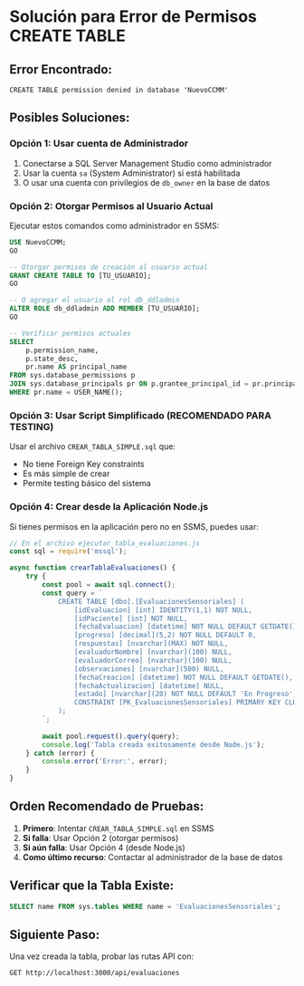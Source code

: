 # Solución para Error de Permisos CREATE TABLE

## Error Encontrado:
```
CREATE TABLE permission denied in database 'NuevoCCMM'
```

## Posibles Soluciones:

### Opción 1: Usar cuenta de Administrador
1. Conectarse a SQL Server Management Studio como administrador
2. Usar la cuenta `sa` (System Administrator) si está habilitada
3. O usar una cuenta con privilegios de `db_owner` en la base de datos

### Opción 2: Otorgar Permisos al Usuario Actual
Ejecutar estos comandos como administrador en SSMS:

```sql
USE NuevoCCMM;
GO

-- Otorgar permisos de creación al usuario actual
GRANT CREATE TABLE TO [TU_USUARIO];
GO

-- O agregar el usuario al rol db_ddladmin
ALTER ROLE db_ddladmin ADD MEMBER [TU_USUARIO];
GO

-- Verificar permisos actuales
SELECT 
    p.permission_name,
    p.state_desc,
    pr.name AS principal_name
FROM sys.database_permissions p
JOIN sys.database_principals pr ON p.grantee_principal_id = pr.principal_id
WHERE pr.name = USER_NAME();
```

### Opción 3: Usar Script Simplificado (RECOMENDADO PARA TESTING)
Usar el archivo `CREAR_TABLA_SIMPLE.sql` que:
- No tiene Foreign Key constraints
- Es más simple de crear
- Permite testing básico del sistema

### Opción 4: Crear desde la Aplicación Node.js
Si tienes permisos en la aplicación pero no en SSMS, puedes usar:

```javascript
// En el archivo ejecutar_tabla_evaluaciones.js
const sql = require('mssql');

async function crearTablaEvaluaciones() {
    try {
        const pool = await sql.connect();
        const query = `
            CREATE TABLE [dbo].[EvaluacionesSensoriales] (
                [idEvaluacion] [int] IDENTITY(1,1) NOT NULL,
                [idPaciente] [int] NOT NULL,
                [fechaEvaluacion] [datetime] NOT NULL DEFAULT GETDATE(),
                [progreso] [decimal](5,2) NOT NULL DEFAULT 0,
                [respuestas] [nvarchar](MAX) NOT NULL,
                [evaluadorNombre] [nvarchar](100) NULL,
                [evaluadorCorreo] [nvarchar](100) NULL,
                [observaciones] [nvarchar](500) NULL,
                [fechaCreacion] [datetime] NOT NULL DEFAULT GETDATE(),
                [fechaActualizacion] [datetime] NULL,
                [estado] [nvarchar](20) NOT NULL DEFAULT 'En Progreso',
                CONSTRAINT [PK_EvaluacionesSensoriales] PRIMARY KEY CLUSTERED ([idEvaluacion] ASC)
            );
        `;
        
        await pool.request().query(query);
        console.log('Tabla creada exitosamente desde Node.js');
    } catch (error) {
        console.error('Error:', error);
    }
}
```

## Orden Recomendado de Pruebas:

1. **Primero**: Intentar `CREAR_TABLA_SIMPLE.sql` en SSMS
2. **Si falla**: Usar Opción 2 (otorgar permisos)
3. **Si aún falla**: Usar Opción 4 (desde Node.js)
4. **Como último recurso**: Contactar al administrador de la base de datos

## Verificar que la Tabla Existe:
```sql
SELECT name FROM sys.tables WHERE name = 'EvaluacionesSensoriales';
```

## Siguiente Paso:
Una vez creada la tabla, probar las rutas API con:
```
GET http://localhost:3000/api/evaluaciones
```

